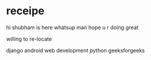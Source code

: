 # receipe
hi shubham is here
whatsup man
hope u r doing great 


willing to re-locate

django
android
web development
python 
 geeksforgeeks
